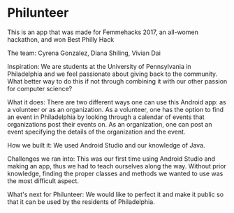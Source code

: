 # Philunteer

This is an app that was made for Femmehacks 2017, an all-women hackathon, and won Best Philly Hack

The team: Cyrena Gonzalez, Diana Shiling, Vivian Dai

Inspiration: 
We are students at the University of Pennsylvania in Philadelphia and we feel passionate about giving back to the community. What better way to do this if not through combining it with our other passion for computer science?

What it does: 
There are two different ways one can use this Android app: as a volunteer or as an organization. As a volunteer, one has the option to find an event in Philadelphia by looking through a calendar of events that organizations post their events on. As an organization, one can post an event specifying the details of the organization and the event.

How we built it: 
We used Android Studio and our knowledge of Java.

Challenges we ran into: 
This was our first time using Android Studio and making an app, thus we had to teach ourselves along the way. Without prior knowledge, finding the proper classes and methods we wanted to use was the most difficult aspect.

What's next for Philunteer: 
We would like to perfect it and make it public so that it can be used by the residents of Philadelphia.
